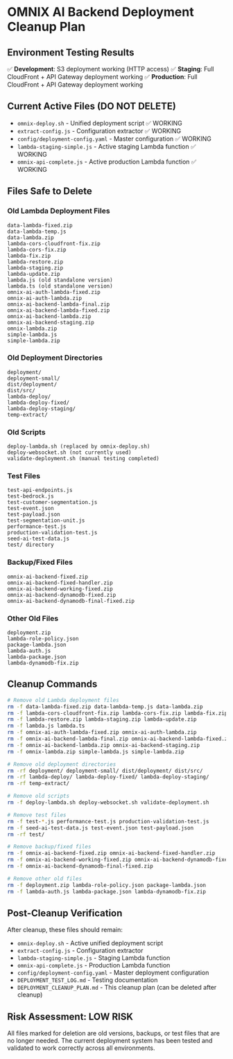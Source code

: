 # OMNIX AI Backend Deployment Cleanup Plan

## Environment Testing Results
✅ **Development**: S3 deployment working (HTTP access)
✅ **Staging**: Full CloudFront + API Gateway deployment working 
✅ **Production**: Full CloudFront + API Gateway deployment working

## Current Active Files (DO NOT DELETE)
- `omnix-deploy.sh` - Unified deployment script ✅ WORKING
- `extract-config.js` - Configuration extractor ✅ WORKING
- `config/deployment-config.yaml` - Master configuration ✅ WORKING
- `lambda-staging-simple.js` - Active staging Lambda function ✅ WORKING
- `omnix-api-complete.js` - Active production Lambda function ✅ WORKING

## Files Safe to Delete

### Old Lambda Deployment Files
```
data-lambda-fixed.zip
data-lambda-temp.js
data-lambda.zip
lambda-cors-cloudfront-fix.zip
lambda-cors-fix.zip
lambda-fix.zip
lambda-restore.zip
lambda-staging.zip
lambda-update.zip
lambda.js (old standalone version)
lambda.ts (old standalone version)
omnix-ai-auth-lambda-fixed.zip
omnix-ai-auth-lambda.zip
omnix-ai-backend-lambda-final.zip
omnix-ai-backend-lambda-fixed.zip
omnix-ai-backend-lambda.zip
omnix-ai-backend-staging.zip
omnix-lambda.zip
simple-lambda.js
simple-lambda.zip
```

### Old Deployment Directories
```
deployment/
deployment-small/
dist/deployment/
dist/src/
lambda-deploy/
lambda-deploy-fixed/
lambda-deploy-staging/
temp-extract/
```

### Old Scripts
```
deploy-lambda.sh (replaced by omnix-deploy.sh)
deploy-websocket.sh (not currently used)
validate-deployment.sh (manual testing completed)
```

### Test Files
```
test-api-endpoints.js
test-bedrock.js
test-customer-segmentation.js
test-event.json
test-payload.json
test-segmentation-unit.js
performance-test.js
production-validation-test.js
seed-ai-test-data.js
test/ directory
```

### Backup/Fixed Files
```
omnix-ai-backend-fixed.zip
omnix-ai-backend-fixed-handler.zip
omnix-ai-backend-working-fixed.zip
omnix-ai-backend-dynamodb-fixed.zip
omnix-ai-backend-dynamodb-final-fixed.zip
```

### Other Old Files
```
deployment.zip
lambda-role-policy.json
package-lambda.json
lambda-auth.js
lambda-package.json
lambda-dynamodb-fix.zip
```

## Cleanup Commands
```bash
# Remove old Lambda deployment files
rm -f data-lambda-fixed.zip data-lambda-temp.js data-lambda.zip
rm -f lambda-cors-cloudfront-fix.zip lambda-cors-fix.zip lambda-fix.zip
rm -f lambda-restore.zip lambda-staging.zip lambda-update.zip
rm -f lambda.js lambda.ts
rm -f omnix-ai-auth-lambda-fixed.zip omnix-ai-auth-lambda.zip
rm -f omnix-ai-backend-lambda-final.zip omnix-ai-backend-lambda-fixed.zip
rm -f omnix-ai-backend-lambda.zip omnix-ai-backend-staging.zip
rm -f omnix-lambda.zip simple-lambda.js simple-lambda.zip

# Remove old deployment directories  
rm -rf deployment/ deployment-small/ dist/deployment/ dist/src/
rm -rf lambda-deploy/ lambda-deploy-fixed/ lambda-deploy-staging/
rm -rf temp-extract/

# Remove old scripts
rm -f deploy-lambda.sh deploy-websocket.sh validate-deployment.sh

# Remove test files
rm -f test-*.js performance-test.js production-validation-test.js
rm -f seed-ai-test-data.js test-event.json test-payload.json
rm -rf test/

# Remove backup/fixed files
rm -f omnix-ai-backend-fixed.zip omnix-ai-backend-fixed-handler.zip
rm -f omnix-ai-backend-working-fixed.zip omnix-ai-backend-dynamodb-fixed.zip
rm -f omnix-ai-backend-dynamodb-final-fixed.zip

# Remove other old files
rm -f deployment.zip lambda-role-policy.json package-lambda.json
rm -f lambda-auth.js lambda-package.json lambda-dynamodb-fix.zip
```

## Post-Cleanup Verification
After cleanup, these files should remain:
- `omnix-deploy.sh` - Active unified deployment script
- `extract-config.js` - Configuration extractor
- `lambda-staging-simple.js` - Staging Lambda function
- `omnix-api-complete.js` - Production Lambda function  
- `config/deployment-config.yaml` - Master deployment configuration
- `DEPLOYMENT_TEST_LOG.md` - Testing documentation
- `DEPLOYMENT_CLEANUP_PLAN.md` - This cleanup plan (can be deleted after cleanup)

## Risk Assessment: LOW RISK
All files marked for deletion are old versions, backups, or test files that are no longer needed. The current deployment system has been tested and validated to work correctly across all environments.